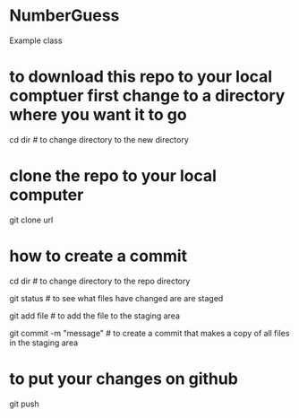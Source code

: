 # NumberGuess
Example class

# to download this repo to your local comptuer first change to a directory where you want it to go
cd dir # to change directory to the new directory

# clone the repo to your local computer
git clone url

# how to create a commit
cd dir # to change directory to the repo directory

git status # to see what files have changed are are staged

git add file # to add the file to the staging area

git commit -m "message" # to create a commit that makes a copy of all files in the staging area

# to put your changes on github
git push
